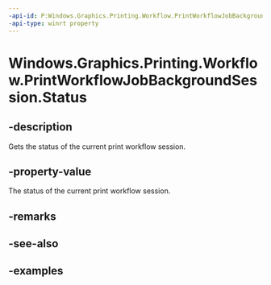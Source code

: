 ```yaml
---
-api-id: P:Windows.Graphics.Printing.Workflow.PrintWorkflowJobBackgroundSession.Status
-api-type: winrt property
---
```


# Windows.Graphics.Printing.Workflow.PrintWorkflowJobBackgroundSession.Status

<!--
public Windows.Graphics.Printing.Workflow.PrintWorkflowSessionStatus Status { get; }
-->


## -description

Gets the status of the current print workflow session.

## -property-value

The status of the current print workflow session.

## -remarks

## -see-also

## -examples



